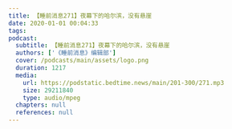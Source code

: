 ```yaml
---
title: 【睡前消息271】夜幕下的哈尔滨，没有悬崖
date: 2020-01-01 00:04:33
tags:
podcast:
  subtitle: 【睡前消息271】夜幕下的哈尔滨，没有悬崖
  authors: ['《睡前消息》编辑部']
  cover: /podcasts/main/assets/logo.png
  duration: 1217
  media:
    url: https://podstatic.bedtime.news/main/201-300/271.mp3
    size: 29211840
    type: audio/mpeg
  chapters: null
  references: null
---
```

